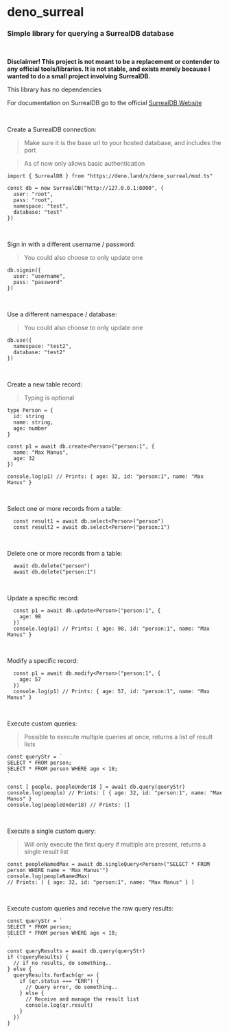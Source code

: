 # deno_surreal

### Simple library for querying a SurrealDB database

<br>

**Disclaimer! This project is not meant to be a replacement or contender to any official tools/libraries. It is not stable, and exists merely because I wanted to do a small project involving SurrealDB.**

This library has no dependencies

For documentation on SurrealDB go to the official [SurrealDB Website](https://surrealdb.com)

<br>

Create a SurrealDB connection:
> Make sure it is the base url to your hosted database, and includes the port

> As of now only allows basic authentication
```
import { SurrealDB } from "https://deno.land/x/deno_surreal/mod.ts"

const db = new SurrealDB("http://127.0.0.1:8000", {
  user: "root",
  pass: "root",
  namespace: "test",
  database: "test"
})
```

<br>

Sign in with a different username / password:
> You could also choose to only update one
```
db.signin({
  user: "username",
  pass: "password"
})
```

<br>

Use a different namespace / database:
> You could also choose to only update one
```
db.use({
  namespace: "test2", 
  database: "test2"
})
```

<br>

Create a new table record:
> Typing is optional
```
type Person = {
  id: string
  name: string,
  age: number
}

const p1 = await db.create<Person>("person:1", {
  name: "Max Manus",
  age: 32
})

console.log(p1) // Prints: { age: 32, id: "person:1", name: "Max Manus" }
```

<br>

Select one or more records from a table:

```
  const result1 = await db.select<Person>("person")
  const result2 = await db.select<Person>("person:1")
```

<br>

Delete one or more records from a table:
```
  await db.delete("person")
  await db.delete("person:1")
```

<br>

Update a specific record:
```
  const p1 = await db.update<Person>("person:1", {
    age: 98
  })
  console.log(p1) // Prints: { age: 98, id: "person:1", name: "Max Manus" }
```

<br>

Modify a specific record:
```
  const p1 = await db.modify<Person>("person:1", {
    age: 57
  })
  console.log(p1) // Prints: { age: 57, id: "person:1", name: "Max Manus" }
```

<br>

Execute custom queries:
> Possible to execute multiple queries at once, returns a list of result lists
```
const queryStr = `
SELECT * FROM person;
SELECT * FROM person WHERE age < 18;
`

const [ people, peopleUnder18 ] = await db.query(queryStr)
console.log(people) // Prints: [ { age: 32, id: "person:1", name: "Max Manus" }
console.log(peopleUnder18) // Prints: []
```

<br>

Execute a single custom query:
> Will only execute the first query if multiple are present, returns a single result list
```
const peopleNamedMax = await db.singleQuery<Person>("SELECT * FROM person WHERE name = 'Max Manus'")
console.log(peopleNamedMax) 
// Prints: [ { age: 32, id: "person:1", name: "Max Manus" } ]
```

<br>

Execute custom queries and receive the raw query results:
```
const queryStr = `
SELECT * FROM person;
SELECT * FROM person WHERE age < 18;
`

const queryResults = await db.query(queryStr)
if (!queryResults) {
  // if no results, do something..
} else {
  queryResults.forEach(qr => {
    if (qr.status === "ERR") {
      // Query error, do something..
    } else {
      // Receive and manage the result list
      console.log(qr.result)
    }
  })
}
```